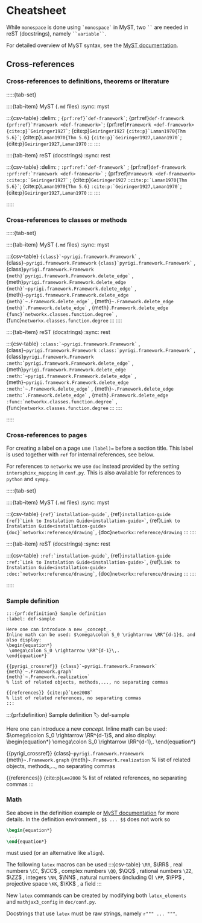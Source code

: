 # Cheatsheet

While `monospace` is done using `` `monospace` `` in MyST,
two ``` `` ``` are needed in reST (docstrings), namely ``` ``variable`` ```.

For detailed overview of MyST syntax, see the [MyST documentation](https://myst-parser.readthedocs.io/en/latest/syntax/typography.html).

## Cross-references

### Cross-references to definitions, theorems or literature

:::::{tab-set}

::::{tab-item} MyST (`.md` files)
:sync: myst

:::{csv-table}
:delim: ;
`` {prf:ref}`def-framework` ``; {prf:ref}`def-framework`
`` {prf:ref}`Framework <def-framework>` ``; {prf:ref}`Framework <def-framework>`
`` {cite:p}`Geiringer1927` ``; {cite:p}`Geiringer1927`
`` {cite:p}`Laman1970{Thm 5.6}` ``; {cite:p}`Laman1970{Thm 5.6}`
`` {cite:p}`Geiringer1927,Laman1970` ``; {cite:p}`Geiringer1927,Laman1970` 
:::
::::

::::{tab-item} reST  (docstrings)
:sync: rest

:::{csv-table}
:delim: ;
`` :prf:ref:`def-framework` `` ; {prf:ref}`def-framework`
`` :prf:ref:`Framework <def-framework>` `` ; {prf:ref}`Framework <def-framework>`
`` :cite:p:`Geiringer1927` `` ; {cite:p}`Geiringer1927`
`` :cite:p:`Laman1970{Thm 5.6}` ``; {cite:p}`Laman1970{Thm 5.6}`
`` :cite:p:`Geiringer1927,Laman1970` ``; {cite:p}`Geiringer1927,Laman1970` 
:::
::::

:::::



### Cross-references to classes or methods


:::::{tab-set}

::::{tab-item} MyST (`.md` files)
:sync: myst

:::{csv-table}
`` {class}`~pyrigi.framework.Framework` `` , {class}`~pyrigi.framework.Framework`
`` {class}`pyrigi.framework.Framework` `` , {class}`pyrigi.framework.Framework`
`` {meth}`pyrigi.framework.Framework.delete_edge` `` , {meth}`pyrigi.framework.Framework.delete_edge`
`` {meth}`~pyrigi.framework.Framework.delete_edge` `` , {meth}`~pyrigi.framework.Framework.delete_edge`
`` {meth}`~.Framework.delete_edge` `` , {meth}`~.Framework.delete_edge`
`` {meth}`.Framework.delete_edge` `` , {meth}`.Framework.delete_edge`
`` {func}`networkx.classes.function.degree` `` , {func}`networkx.classes.function.degree`
:::
::::

::::{tab-item} reST  (docstrings)
:sync: rest

:::{csv-table}
`` :class:`~pyrigi.framework.Framework` `` , {class}`~pyrigi.framework.Framework`
`` :class:`pyrigi.framework.Framework` `` , {class}`pyrigi.framework.Framework`
`` :meth:`pyrigi.framework.Framework.delete_edge` `` , {meth}`pyrigi.framework.Framework.delete_edge`
`` :meth:`~pyrigi.framework.Framework.delete_edge` `` , {meth}`~pyrigi.framework.Framework.delete_edge`
`` :meth:`~.Framework.delete_edge` `` , {meth}`~.Framework.delete_edge`
`` :meth:`.Framework.delete_edge` `` , {meth}`.Framework.delete_edge`
`` :func:`networkx.classes.function.degree` `` , {func}`networkx.classes.function.degree`
:::
::::

:::::



### Cross-references to pages
For creating a label on a page use ``(label)=`` before a section title.
This label is used together with ``ref`` for internal references, see below.

For references to ``networkx`` we use ``doc`` instead provided by the setting ``intersphinx_mapping``
in ``conf.py``. This is also available for references to ``python`` and ``sympy``.

:::::{tab-set}

::::{tab-item} MyST (`.md` files)
:sync: myst

:::{csv-table}
`` {ref}`installation-guide` ``, {ref}`installation-guide`
`` {ref}`Link to Instalation Guide<installation-guide>` ``, {ref}`Link to Instalation Guide<installation-guide>`
`` {doc}`networkx:reference/drawing` ``, {doc}`networkx:reference/drawing`
:::
::::

::::{tab-item} reST  (docstrings)
:sync: rest

:::{csv-table}
`` :ref:`installation-guide` ``, {ref}`installation-guide`
`` :ref:`Link to Instalation Guide<installation-guide>` ``, {ref}`Link to Instalation Guide<installation-guide>`
`` :doc:`networkx:reference/drawing` ``, {doc}`networkx:reference/drawing`
:::
::::

:::::


### Sample definition

````myst
:::{prf:definition} Sample definition
:label: def-sample

Here one can introduce a new _concept_.
Inline math can be used: $\omega\colon S_0 \rightarrow \RR^{d-1}$, and also display:
\begin{equation*}
 \omega\colon S_0 \rightarrow \RR^{d-1}\,.
\end{equation*} 

{{pyrigi_crossref}} {class}`~pyrigi.framework.Framework`
{meth}`~.Framework.graph`
{meth}`~.Framework.realization`
% list of related objects, methods,..., no separating commas

{{references}} {cite:p}`Lee2008`
% list of related references, no separating commas
:::
````

:::{prf:definition} Sample definition
:label: def-sample

Here one can introduce a new _concept_.
Inline math can be used: $\omega\colon S_0 \rightarrow \RR^{d-1}$, and also display:
\begin{equation*}
 \omega\colon S_0 \rightarrow \RR^{d-1}\,.
\end{equation*} 

{{pyrigi_crossref}} {class}`~pyrigi.framework.Framework`
{meth}`~.Framework.graph`
{meth}`~.Framework.realization`
% list of related objects, methods,..., no separating commas

{{references}} {cite:p}`Lee2008`
% list of related references, no separating commas
:::

### Math

See above in the definition example or [MyST documentation](https://myst-parser.readthedocs.io/en/latest/syntax/math.html) for more details.
In the definition environment , `$$ ... $$` does not work so
````latex
\begin{equation*}
 ...
\end{equation*}
````
must used (or an alternative like `align`).

The following `latex` macros can be used
:::{csv-table}
`\RR`, $\RR$ ,   real numbers
`\CC`, $\CC$ ,   complex numbers
`\QQ`, $\QQ$ ,   rational numbers
`\ZZ`, $\ZZ$ ,   integers
`\NN`, $\NN$ ,   natural numbers (including 0)
`\PP`, $\PP$ ,   projective space
`\KK`, $\KK$ ,   a field
:::

New `latex` commands can be created by modifying both `latex_elements` and `mathjax3_config` in `doc/conf.py`.

Docstrings that use `latex` must be raw strings, namely `r""" ... """`.
